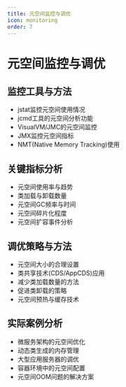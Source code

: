 ```yaml
---
title: 元空间监控与调优
icon: monitoring
order: 7
---
```


# 元空间监控与调优

## 监控工具与方法

- jstat监控元空间使用情况
- jcmd工具的元空间分析功能
- VisualVM/JMC的元空间监控
- JMX监控元空间指标
- NMT(Native Memory Tracking)使用

## 关键指标分析

- 元空间使用率与趋势
- 类加载与卸载数量
- 元空间GC频率与时间
- 元空间碎片化程度
- 元空间扩容事件分析

## 调优策略与方法

- 元空间大小的合理设置
- 类共享技术(CDS/AppCDS)应用
- 减少类加载数量的方法
- 促进类卸载的策略
- 元空间预热与缓存技术

## 实际案例分析

- 微服务架构的元空间优化
- 动态类生成的内存管理
- 大型应用服务器的调优
- 容器环境中的元空间配置
- 元空间OOM问题的解决方案
